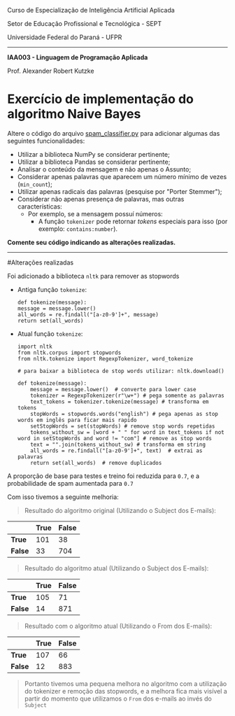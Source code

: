 Curso de Especialização de Inteligência Artificial Aplicada

Setor de Educação Profissional e Tecnológica - SEPT

Universidade Federal do Paraná - UFPR

---

**IAA003 - Linguagem de Programação Aplicada**

Prof. Alexander Robert Kutzke

# Exercício de implementação do algoritmo Naive Bayes

Altere o código do arquivo [spam_classifier.py](spam_classifier.py) para adicionar
algumas das seguintes funcionalidades:

- Utilizar a biblioteca NumPy se considerar pertinente;
- Utilizar a biblioteca Pandas se considerar pertinente;
- Analisar o conteúdo da mensagem e não apenas o Assunto;
- Considerar apenas palavras que aparecem um número mínimo de vezes 
  (`min_count`);
- Utilizar apenas radicais das palavras (pesquise por "Porter Stemmer");
- Considerar não apenas presença de palavras, mas outras características:
  - Por exemplo, se a mensagem possuí números:
    - A função `tokenizer` pode retornar *tokens* especiais para isso (por exemplo: 
      `contains:number`).

**Comente seu código indicando as alterações realizadas.**

---

#Alterações realizadas

Foi adicionado a biblioteca `nltk` para remover as stopwords

- Antiga função `tokenize`:
    ```
    def tokenize(message): 
    message = message.lower()                      
    all_words = re.findall("[a-z0-9']+", message)   
    return set(all_words)
    ```
- Atual função `tokenize`:
    ```
    import nltk
    from nltk.corpus import stopwords
    from nltk.tokenize import RegexpTokenizer, word_tokenize
    
    # para baixar a biblioteca de stop words utilizar: nltk.download()
    
    def tokenize(message):
        message = message.lower()  # converte para lower case
        tokenizer = RegexpTokenizer(r"\w+") # pega somente as palavras
        text_tokens = tokenizer.tokenize(message) # transforma em tokens
        stopWords = stopwords.words("english") # pega apenas as stop words em inglês para ficar mais rapido
        setStopWords = set(stopWords) # remove stop words repetidas
        tokens_without_sw = [word + " " for word in text_tokens if not word in setStopWords and word != "com"] # remove as stop words
        text = "".join(tokens_without_sw) # transforma em string
        all_words = re.findall("[a-z0-9']+", text)  # extrai as palavras
        return set(all_words)  # remove duplicados
    ```


A proporção de base para testes e treino foi reduzida para `0.7`, e a probabilidade de spam aumentada para `0.7`

Com isso tivemos a seguinte melhoria:

> Resultado do algoritmo original (Utilizando o Subject dos E-mails):

|           | True | False |
|-----------|------|-------|
| **True**  | 101  | 38    |
| **False** | 33   | 704   |

> Resultado do algoritmo atual (Utilizando o Subject dos E-mails):

|           | True | False |
|-----------|------|-------|
| **True**  | 105  | 71    |
| **False** | 14   | 871   |

> Resultado com o algoritmo atual (Utilizando o From dos E-mails):

|           | True | False |
|-----------|------|-------|
| **True**  | 107  | 66    |
| **False** | 12   | 883   |

> Portanto tivemos uma pequena melhora no algoritmo com a utilização do tokenizer e remoção das stopwords, e a melhora fica mais visível a partir do momento que utilizamos o `From` dos e-mails ao invés do `Subject`
